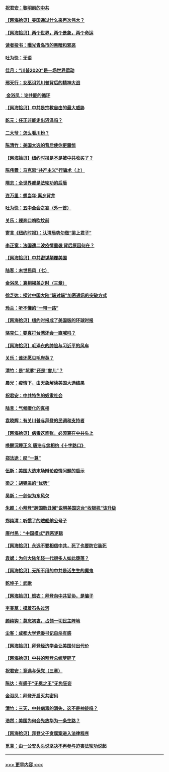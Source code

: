 #### [祝君安：黎明前的中共](../pages/nsc993/n12524071.md?t=11051451) 
#### [【网海拾贝】美国通过什么来再次伟大？](../pages/nsc993/n12523844.md?t=11051451) 
#### [【网海拾贝】两个世界，两个景象，两个命运](../pages/nsc993/n12521419.md?t=11051451) 
#### [读者投书：曝光青岛市的黑暗和邪恶](../pages/nsc993/n12520988.md?t=11051451) 
#### [吐为快：无语](../pages/nsc993/n12518588.md?t=11051451) 
#### [佳月：“川普2020”是一场世界运动](../pages/nsc993/n12518581.md?t=11051451) 
#### [邢天行：女巫诅咒川普背后的精神大战](../pages/nsc993/n12517257.md?t=11051451) 
#### [ 金浴凤：论共匪的循环](../pages/nsc993/n12517133.md?t=11051451) 
#### [【网海拾贝】中共是宗教自由的最大威胁](../pages/nsc993/n12516879.md?t=11051451) 
#### [乾元：任正非能走出沼泽吗？](../pages/nsc993/n12515831.md?t=11051451) 
#### [二大爷：怎么看川粉？](../pages/nsc993/n12515820.md?t=11051451) 
#### [陈清竹：美国大选的背后使你更震惊](../pages/nsc993/n12515589.md?t=11051451) 
#### [【网海拾贝】纽约时报是不是被中共收买了？](../pages/nsc993/n12515122.md?t=11051451) 
#### [陈伟霆：马克思“共产主义”行骗术（上）](../pages/nsc993/n12510217.md?t=11051451) 
#### [隋志：全世界都是法轮功的后盾](../pages/nsc993/n12510636.md?t=11051451) 
#### [连万里：想当年‧离乡背井](../pages/nsc993/n12510623.md?t=11051451) 
#### [吐为快：五中全会之妄（外一首）](../pages/nsc993/n12510470.md?t=11051451) 
#### [关乐：裸奔口哨吹坟前](../pages/nsc993/n12510403.md?t=11051451) 
#### [寄言《纽约时报》：认清局势勿做“梁上君子”](../pages/nsc993/n12510042.md?t=11051451) 
#### [李正宽：法国遭二波疫情重袭 背后原因何在？](../pages/nsc993/n12509971.md?t=11051451) 
#### [【网海拾贝】中共密谋颠覆美国](../pages/nsc993/n12509816.md?t=11051451) 
#### [陆客：末世民风（七）](../pages/nsc993/n12507822.md?t=11051451) 
#### [金浴凤：真相揭盖之时（三章）](../pages/nsc993/n12507804.md?t=11051451) 
#### [徐芝达：探讨中国大陆“端对端”加密通讯的突破方式](../pages/nsc993/n12507682.md?t=11051451) 
#### [玲兰：听不懂的“一带一路”](../pages/nsc993/n12507669.md?t=11051451) 
#### [【网海拾贝】纽约时报成了美国版的环球时报](../pages/nsc993/n12507053.md?t=11051451) 
#### [骆克仁：要真打台湾还会一直喊吗？](../pages/nsc993/n12506843.md?t=11051451) 
#### [【网海拾贝】毛泽东的肿脸与习近平的风车](../pages/nsc993/n12504537.md?t=11051451) 
#### [关乐：谁还愿见毛岸英？](../pages/nsc993/n12503866.md?t=11051451) 
#### [清竹：是“坑爹”还是“害儿”？](../pages/nsc993/n12503034.md?t=11051451) 
#### [晨光：疫情下，由天象解读美国大选结果](../pages/nsc993/n12502536.md?t=11051451) 
#### [祝君安：中共特色的奴隶社会](../pages/nsc993/n12501529.md?t=11051451) 
#### [陆言：气候暖化的真相](../pages/nsc993/n12501183.md?t=11051451) 
#### [袁晓辉：有关川普与拜登的民调和支持者](../pages/nsc993/n12500433.md?t=11051451) 
#### [【网海拾贝】病毒这笔账，必须算在中共头上](../pages/nsc993/n12500320.md?t=11051451) 
#### [唤醒沉睡正义 唐浩与您相约《十字路口》](../pages/nsc993/n12497980.md?t=11051451) 
#### [郑法途：叹“一尊”](../pages/nsc993/n12498837.md?t=11051451) 
#### [伍新：美国大选末场辩论疫情问题的启示](../pages/nsc993/n12498829.md?t=11051451) 
#### [梁之：胡锡进的“优势”](../pages/nsc993/n12498780.md?t=11051451) 
#### [吴新：一剑似为东风欠](../pages/nsc993/n12498772.md?t=11051451) 
#### [朱颜：小拜登“跨国败丑闻”说明美国这台“收银机”该升级](../pages/nsc993/n12498731.md?t=11051451) 
#### [郑纯清：听惯了的贼船艄公号子](../pages/nsc993/n12498721.md?t=11051451) 
#### [唐付民：“中国模式”罪恶逻辑](../pages/nsc993/n12498310.md?t=11051451) 
#### [【网海拾贝】永远不要相信中共，死了也要防它装死](../pages/nsc993/n12498162.md?t=11051451) 
#### [袁斌：为何大陆年轻一代很多人如此堕落？](../pages/nsc993/n12495696.md?t=11051451) 
#### [【网海拾贝】无所不用的中共是活生生的魔鬼](../pages/nsc993/n12495621.md?t=11051451) 
#### [乾坤子：武歌](../pages/nsc993/n12493391.md?t=11051451) 
#### [【网海拾贝】班农：拜登向中共妥协，是骗子](../pages/nsc993/n12492877.md?t=11051451) 
#### [李春草：摸着石头过河](../pages/nsc993/n12491121.md?t=11051451) 
#### [颜纯钩：莫忘初衷，占领一切民主阵地](../pages/nsc993/n12490965.md?t=11051451) 
#### [尘客：成都大学党委书记自杀有感](../pages/nsc993/n12490950.md?t=11051451) 
#### [【网海拾贝】拜登经济学会让美国付出代价](../pages/nsc993/n12489662.md?t=11051451) 
#### [【网海拾贝】中共的拜登总统梦碎了](../pages/nsc993/n12487896.md?t=11051451) 
#### [祝君安：竞选与保党（三章）](../pages/nsc993/n12487258.md?t=11051451) 
#### [陈达：有感于“无冕之王”无免狂妄](../pages/nsc993/n12485133.md?t=11051451) 
#### [金浴凤：拜登开启灭共密码](../pages/nsc993/n12485125.md?t=11051451) 
#### [清竹：三天，中共病毒的消失，这不是神迹吗？](../pages/nsc993/n12485027.md?t=11051451) 
#### [浩然：美国为何会先放华为一条生路？](../pages/nsc993/n12484997.md?t=11051451) 
#### [【网海拾贝】拜登父子贪腐案进入法律程序](../pages/nsc993/n12484957.md?t=11051451) 
#### [觅真：由一公安头头说坚决不再参与迫害法轮功说起](../pages/nsc993/n12484212.md?t=11051451) 

----
#### [ >>> 更早内容 <<< ](../indexes/nsc993-earlier.md)
